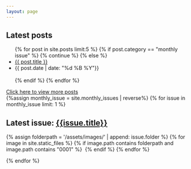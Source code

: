 ```yaml
---
layout: page
---
```


<div class="flex-container">

  <div class="latest-posts">
    <h2>Latest posts</h2>
    <ul class="post-ul">
      {% for post in site.posts limit:5 %}
        {% if post.category == "monthly issue" %}
          {% continue %}
        {% else %}
          <li class="title"><a href="{{ post.url }}">{{ post.title }}</a></li>
          <li>{{ post.date | date: "%d %B %Y"}}</li>
          <br>
        {% endif %}
      {% endfor %}
    </ul>
    <a href="{{ site.url }}/posts/">Click here to view more posts</a>
  </div>

  <div class="latest-issue">
  {%assign monthly_issue = site.monthly_issues | reverse%}
  {% for issue in monthly_issue limit: 1 %}
    <h2 class="monthly-issue">Latest issue: <a href="{{issue.url}}">{{issue.title}}</a></h2>
    <div class="monthly-issue-page">
    {% assign folderpath = '/assets/images/' | append: issue.folder %}
    {% for image in site.static_files %}
      {% if image.path contains folderpath and image.path contains "0001" %}
        <a href="{{post.url}}"><img src="{{ image.path }}" alt=""></a>
      {% endif %}
    {% endfor %}
    </div>

  {% endfor %}



<!-- canva embed here -->